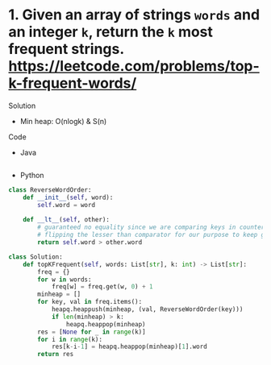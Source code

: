 # 1. Given an array of strings `words` and an integer `k`, return the `k` most frequent strings. https://leetcode.com/problems/top-k-frequent-words/

Solution

- Min heap: O(nlogk) & S(n)

Code

- Java

```java

```

- Python

```python
class ReverseWordOrder:
    def __init__(self, word):
        self.word = word
    
    def __lt__(self, other):
        # guaranteed no equality since we are comparing keys in counter
        # flipping the lesser than comparator for our purpose to keep greater word in heap
        return self.word > other.word

class Solution:
    def topKFrequent(self, words: List[str], k: int) -> List[str]:
        freq = {}
        for w in words:
            freq[w] = freq.get(w, 0) + 1
        minheap = []
        for key, val in freq.items():
            heapq.heappush(minheap, (val, ReverseWordOrder(key)))
            if len(minheap) > k:
                heapq.heappop(minheap)
        res = [None for _ in range(k)]
        for i in range(k):
            res[k-i-1] = heapq.heappop(minheap)[1].word
        return res
```